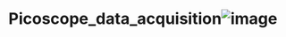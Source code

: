 # Picoscope_data_acquisition![image](https://github.com/user-attachments/assets/f708a119-f111-4409-a17d-cc7341b8b0d2)
